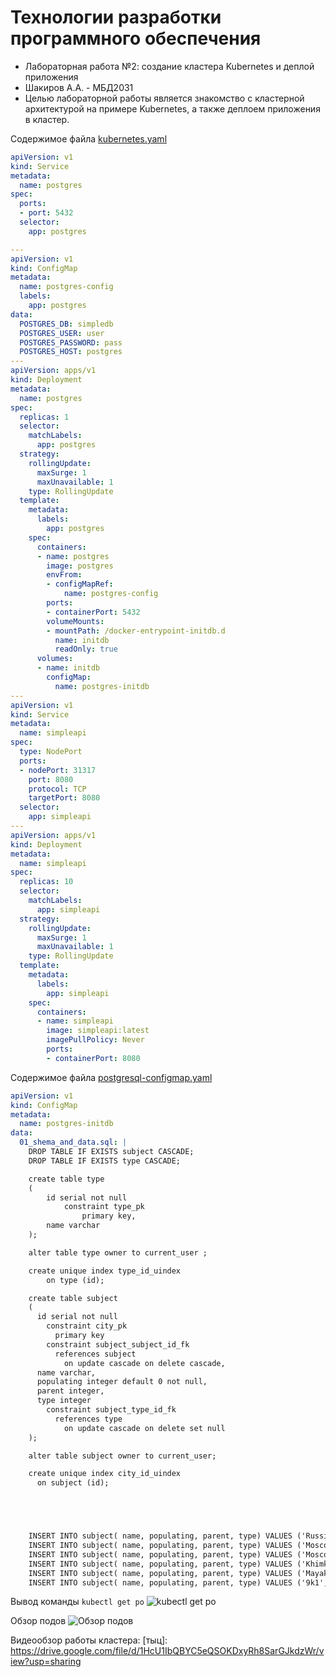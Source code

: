 # Технологии разработки программного обеспечения
* Лабораторная работа №2: создание кластера Kubernetes и деплой приложения
* Шакиров А.А. - МБД2031
* Целью лабораторной работы является знакомство с кластерной архитектурой на примере Kubernetes, а также деплоем приложения в кластер.

Содержимое файла [kubernetes.yaml](Kubernetes/kubernetes.yaml)
```yaml
apiVersion: v1
kind: Service
metadata:
  name: postgres
spec:
  ports:
  - port: 5432  
  selector:
    app: postgres

---
apiVersion: v1
kind: ConfigMap
metadata:
  name: postgres-config
  labels:
    app: postgres
data:
  POSTGRES_DB: simpledb
  POSTGRES_USER: user
  POSTGRES_PASSWORD: pass
  POSTGRES_HOST: postgres
---
apiVersion: apps/v1
kind: Deployment
metadata:
  name: postgres
spec:
  replicas: 1
  selector:
    matchLabels:
      app: postgres
  strategy:
    rollingUpdate:
      maxSurge: 1
      maxUnavailable: 1
    type: RollingUpdate
  template: 
    metadata: 
      labels:
        app: postgres
    spec:
      containers:
      - name: postgres
        image: postgres
        envFrom:
        - configMapRef:
            name: postgres-config
        ports:
        - containerPort: 5432
        volumeMounts:
        - mountPath: /docker-entrypoint-initdb.d
          name: initdb
          readOnly: true
      volumes:
      - name: initdb
        configMap:
          name: postgres-initdb
---
apiVersion: v1
kind: Service
metadata:
  name: simpleapi 
spec:
  type: NodePort
  ports:
  - nodePort: 31317
    port: 8080
    protocol: TCP
    targetPort: 8080
  selector:
    app: simpleapi
---
apiVersion: apps/v1
kind: Deployment
metadata:
  name: simpleapi
spec:
  replicas: 10
  selector:
    matchLabels:
      app: simpleapi
  strategy:
    rollingUpdate:
      maxSurge: 1
      maxUnavailable: 1
    type: RollingUpdate
  template: 
    metadata: 
      labels:
        app: simpleapi
    spec:
      containers:
      - name: simpleapi
        image: simpleapi:latest    
        imagePullPolicy: Never    
        ports:
        - containerPort: 8080

```

Содержимое файла [postgresql-configmap.yaml](Kubernetes/postgresql-configmap.yaml)
```yaml
apiVersion: v1
kind: ConfigMap
metadata:
  name: postgres-initdb
data:
  01_shema_and_data.sql: |
    DROP TABLE IF EXISTS subject CASCADE;
    DROP TABLE IF EXISTS type CASCADE;

    create table type
    (
        id serial not null
            constraint type_pk
                primary key,
        name varchar
    );

    alter table type owner to current_user ;

    create unique index type_id_uindex
        on type (id);

    create table subject
    (
      id serial not null
        constraint city_pk
          primary key
        constraint subject_subject_id_fk
          references subject
            on update cascade on delete cascade,
      name varchar,
      populating integer default 0 not null,
      parent integer,
      type integer
        constraint subject_type_id_fk
          references type
            on update cascade on delete set null
    );

    alter table subject owner to current_user;

    create unique index city_id_uindex
      on subject (id);





    INSERT INTO subject( name, populating, parent, type) VALUES ('Russia',99999999,null,null);
    INSERT INTO subject( name, populating, parent, type) VALUES ('Moscow',999999,1,null);
    INSERT INTO subject( name, populating, parent, type) VALUES ('Moscow region',99999,1,null);
    INSERT INTO subject( name, populating, parent, type) VALUES ('Khimki',9999,3,null);
    INSERT INTO subject( name, populating, parent, type) VALUES ('Mayakowskogo',99,4,null);
    INSERT INTO subject( name, populating, parent, type) VALUES ('9k1',9,5,null);

```


Вывод команды ```kubectl get po```
![kubectl get po](https://raw.githubusercontent.com/zipa455/simpleapi/master/screens/kube1.PNG)

Обзор подов
![Обзор подов](https://raw.githubusercontent.com/zipa455/simpleapi/master/screens/Kube2.PNG)

Видеообзор работы кластера: [тыц]: https://drive.google.com/file/d/1HcU1IbQBYC5eQSOKDxyRh8SarGJkdzWr/view?usp=sharing
